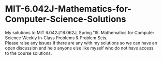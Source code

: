 # MIT-6.042J-Mathematics-for-Computer-Science-Solutions
My solutions to MIT 6.042J/18.062J, Spring ’15: Mathematics for Computer Science Weekly In-Class Problems &amp; Problem Sets.  
Please raise any issues if there are any with my solutions so we can have an open discussion and help anyone else like myself who do not have access to the course solutions. 
